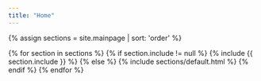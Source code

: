 ```yaml
---
title: "Home"
---
```


{% assign sections = site.mainpage | sort: 'order' %}

{% for section in sections %}
{% if section.include != null %}
{% include {{ section.include }} %}
{% else %}
{% include sections/default.html %}
{% endif %}
{% endfor %}
